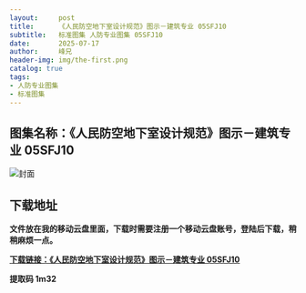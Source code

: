 ```yaml
---
layout:     post
title:      《人民防空地下室设计规范》图示－建筑专业 05SFJ10
subtitle:   标准图集 人防专业图集 05SFJ10
date:       2025-07-17
author:     峰兄
header-img: img/the-first.png
catalog: true
tags:
- 人防专业图集
- 标准图集
---
```

## 图集名称：《人民防空地下室设计规范》图示－建筑专业 05SFJ10
![封面](https://pic1.imgdb.cn/item/687864be58cb8da5c8bc7307.jpg)


## 下载地址 ##
**文件放在我的移动云盘里面，下载时需要注册一个移动云盘账号，登陆后下载，稍稍麻烦一点。**  
  
[**下载链接：《人民防空地下室设计规范》图示－建筑专业 05SFJ10**](https://caiyun.139.com/w/i/2oxwDm2amGoqp)


**提取码 1m32**


